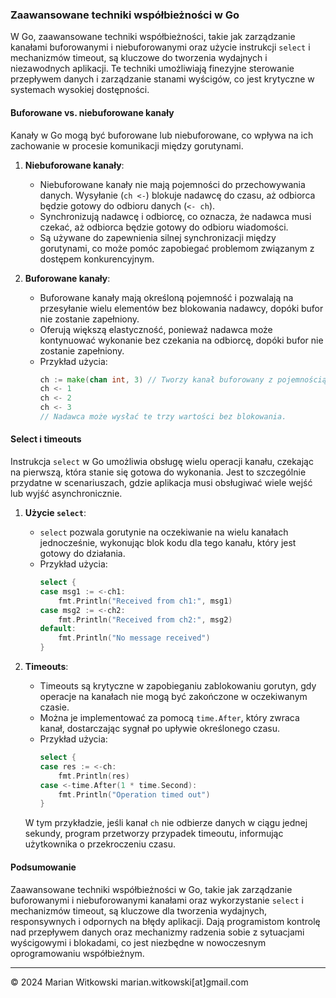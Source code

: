 ### Zaawansowane techniki współbieżności w Go

W Go, zaawansowane techniki współbieżności, takie jak zarządzanie kanałami buforowanymi i niebuforowanymi oraz użycie instrukcji `select` i mechanizmów timeout, są kluczowe do tworzenia wydajnych i niezawodnych aplikacji. Te techniki umożliwiają finezyjne sterowanie przepływem danych i zarządzanie stanami wyścigów, co jest krytyczne w systemach wysokiej dostępności.

#### Buforowane vs. niebuforowane kanały

Kanały w Go mogą być buforowane lub niebuforowane, co wpływa na ich zachowanie w procesie komunikacji między gorutynami.

1. **Niebuforowane kanały**:
   - Niebuforowane kanały nie mają pojemności do przechowywania danych. Wysyłanie (`ch <-`) blokuje nadawcę do czasu, aż odbiorca będzie gotowy do odbioru danych (`<- ch`).
   - Synchronizują nadawcę i odbiorcę, co oznacza, że nadawca musi czekać, aż odbiorca będzie gotowy do odbioru wiadomości.
   - Są używane do zapewnienia silnej synchronizacji między gorutynami, co może pomóc zapobiegać problemom związanym z dostępem konkurencyjnym.

2. **Buforowane kanały**:
   - Buforowane kanały mają określoną pojemność i pozwalają na przesyłanie wielu elementów bez blokowania nadawcy, dopóki bufor nie zostanie zapełniony.
   - Oferują większą elastyczność, ponieważ nadawca może kontynuować wykonanie bez czekania na odbiorcę, dopóki bufor nie zostanie zapełniony.
   - Przykład użycia:
     ```go
     ch := make(chan int, 3) // Tworzy kanał buforowany z pojemnością na 3 elementy
     ch <- 1
     ch <- 2
     ch <- 3
     // Nadawca może wysłać te trzy wartości bez blokowania.
     ```

#### Select i timeouts

Instrukcja `select` w Go umożliwia obsługę wielu operacji kanału, czekając na pierwszą, która stanie się gotowa do wykonania. Jest to szczególnie przydatne w scenariuszach, gdzie aplikacja musi obsługiwać wiele wejść lub wyjść asynchronicznie.

1. **Użycie `select`**:
   - `select` pozwala gorutynie na oczekiwanie na wielu kanałach jednocześnie, wykonując blok kodu dla tego kanału, który jest gotowy do działania.
   - Przykład użycia:
     ```go
     select {
     case msg1 := <-ch1:
         fmt.Println("Received from ch1:", msg1)
     case msg2 := <-ch2:
         fmt.Println("Received from ch2:", msg2)
     default:
         fmt.Println("No message received")
     }
     ```

2. **Timeouts**:
   - Timeouts są krytyczne w zapobieganiu zablokowaniu gorutyn, gdy operacje na kanałach nie mogą być zakończone w oczekiwanym czasie.
   - Można je implementować za pomocą `time.After`, który zwraca kanał, dostarczając sygnał po upływie określonego czasu.
   - Przykład użycia:
     ```go
     select {
     case res := <-ch:
         fmt.Println(res)
     case <-time.After(1 * time.Second):
         fmt.Println("Operation timed out")
     }
     ```
   W tym przykładzie, jeśli kanał `ch` nie odbierze danych w ciągu jednej sekundy, program przetworzy przypadek timeoutu, informując użytkownika o przekroczeniu czasu.

#### Podsumowanie

Zaawansowane techniki współbieżności w Go, takie jak zarządzanie buforowanymi i niebuforowanymi kanałami oraz wykorzystanie `select` i mechanizmów timeout, są kluczowe dla tworzenia wydajnych, responsywnych i odpornych na błędy aplikacji. Dają programistom kontrolę nad przepływem danych oraz mechanizmy radzenia sobie z sytuacjami wyścigowymi i blokadami, co jest niezbędne w nowoczesnym oprogramowaniu współbieżnym.

---
© 2024 Marian Witkowski marian.witkowski[at]gmail.com